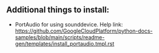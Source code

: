## Additional things to install:

- PortAudio for using sounddevice. Help link: https://github.com/GoogleCloudPlatform/python-docs-samples/blob/main/scripts/readme-gen/templates/install_portaudio.tmpl.rst
